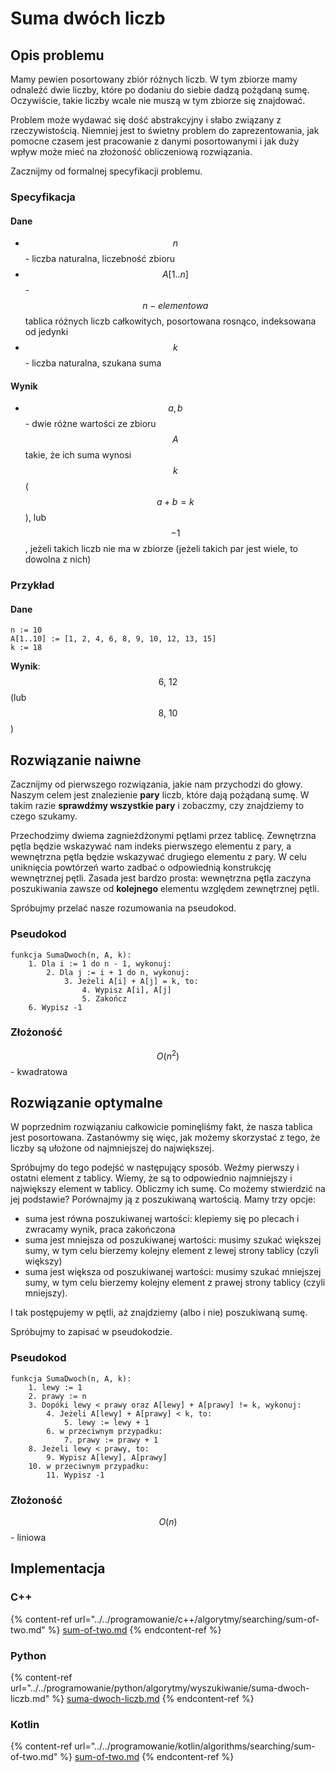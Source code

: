 # Suma dwóch liczb

## Opis problemu

Mamy pewien posortowany zbiór różnych liczb. W tym zbiorze mamy odnaleźć dwie liczby, które po dodaniu do siebie dadzą pożądaną sumę. Oczywiście, takie liczby wcale nie muszą w tym zbiorze się znajdować.

Problem może wydawać się dość abstrakcyjny i słabo związany z rzeczywistością. Niemniej jest to świetny problem do zaprezentowania, jak pomocne czasem jest pracowanie z danymi posortowanymi i jak duży wpływ może mieć na złożoność obliczeniową rozwiązania.

Zacznijmy od formalnej specyfikacji problemu.

### Specyfikacja

#### Dane

* $$n$$ - liczba naturalna, liczebność zbioru
* $$A[1..n]$$ - $$n-elementowa$$ tablica różnych liczb całkowitych, posortowana rosnąco, indeksowana od jedynki
* $$k$$ - liczba naturalna, szukana suma

#### Wynik

* $$a, b$$ - dwie różne wartości ze zbioru $$A$$ takie, że ich suma wynosi $$k$$ ($$a+b=k$$), lub $$-1$$, jeżeli takich liczb nie ma w zbiorze (jeżeli takich par jest wiele, to dowolna z nich)

### Przykład

#### Dane

```
n := 10
A[1..10] := [1, 2, 4, 6, 8, 9, 10, 12, 13, 15]
k := 18
```

**Wynik**: $$6,\ 12$$(lub $$8,\ 10$$)

## Rozwiązanie naiwne

Zacznijmy od pierwszego rozwiązania, jakie nam przychodzi do głowy.
Naszym celem jest znalezienie **pary** liczb, które dają pożądaną sumę.
W takim razie **sprawdźmy wszystkie pary** i zobaczmy, czy znajdziemy to czego szukamy.

Przechodzimy dwiema zagnieżdżonymi pętlami przez tablicę.
Zewnętrzna pętla będzie wskazywać nam indeks pierwszego elementu z pary, a wewnętrzna pętla będzie wskazywać drugiego elementu z pary.
W celu uniknięcia powtórzeń warto zadbać o odpowiednią konstrukcję wewnętrznej pętli.
Zasada jest bardzo prosta: wewnętrzna pętla zaczyna poszukiwania zawsze od **kolejnego** elementu względem zewnętrznej pętli.

Spróbujmy przelać nasze rozumowania na pseudokod.

### Pseudokod

```
funkcja SumaDwoch(n, A, k):
    1. Dla i := 1 do n - 1, wykonuj:
        2. Dla j := i + 1 do n, wykonuj:
            3. Jeżeli A[i] + A[j] = k, to:
                4. Wypisz A[i], A[j]
                5. Zakończ
    6. Wypisz -1
```

### Złożoność

$$O(n^2)$$ - kwadratowa

## Rozwiązanie optymalne

W poprzednim rozwiązaniu całkowicie pominęliśmy fakt, że nasza tablica jest posortowana.
Zastanówmy się więc, jak możemy skorzystać z tego, że liczby są ułożone od najmniejszej do największej.

Spróbujmy do tego podejść w następujący sposób.
Weźmy pierwszy i ostatni element z tablicy.
Wiemy, że są to odpowiednio najmniejszy i największy element w tablicy.
Obliczmy ich sumę. Co możemy stwierdzić na jej podstawie?
Porównajmy ją z poszukiwaną wartością. Mamy trzy opcje:

- suma jest równa poszukiwanej wartości: klepiemy się po plecach i zwracamy wynik, praca zakończona
- suma jest mniejsza od poszukiwanej wartości: musimy szukać większej sumy, w tym celu bierzemy kolejny element z lewej strony tablicy (czyli większy)
- suma jest większa od poszukiwanej wartości: musimy szukać mniejszej sumy, w tym celu bierzemy kolejny element z prawej strony tablicy (czyli mniejszy).

I tak postępujemy w pętli, aż znajdziemy (albo i nie) poszukiwaną sumę.

Spróbujmy to zapisać w pseudokodzie.

### Pseudokod

```
funkcja SumaDwoch(n, A, k):
    1. lewy := 1
    2. prawy := n
    3. Dopóki lewy < prawy oraz A[lewy] + A[prawy] != k, wykonuj:
        4. Jeżeli A[lewy] + A[prawy] < k, to:
            5. lewy := lewy + 1
        6. w przeciwnym przypadku:
            7. prawy := prawy + 1
    8. Jeżeli lewy < prawy, to:
        9. Wypisz A[lewy], A[prawy]
    10. w przeciwnym przypadku:
        11. Wypisz -1
```

### Złożoność

$$O(n)$$ - liniowa

## Implementacja

### C++

{% content-ref url="../../programowanie/c++/algorytmy/searching/sum-of-two.md" %}
[sum-of-two.md](../../programowanie/c++/algorytmy/searching/sum-of-two.md)
{% endcontent-ref %}

### Python

{% content-ref url="../../programowanie/python/algorytmy/wyszukiwanie/suma-dwoch-liczb.md" %}
[suma-dwoch-liczb.md](../../programowanie/python/algorytmy/wyszukiwanie/suma-dwoch-liczb.md)
{% endcontent-ref %}

### Kotlin

{% content-ref url="../../programowanie/kotlin/algorithms/searching/sum-of-two.md" %}
[sum-of-two.md](../../programowanie/kotlin/algorithms/searching/sum-of-two.md)
{% endcontent-ref %}